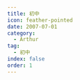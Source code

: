 ```yaml
---
title: 初中
icon: feather-pointed
date: 2007-07-01
category:
  - Arthur
tag:
  - 初中
index: false
order: 1
---
```


